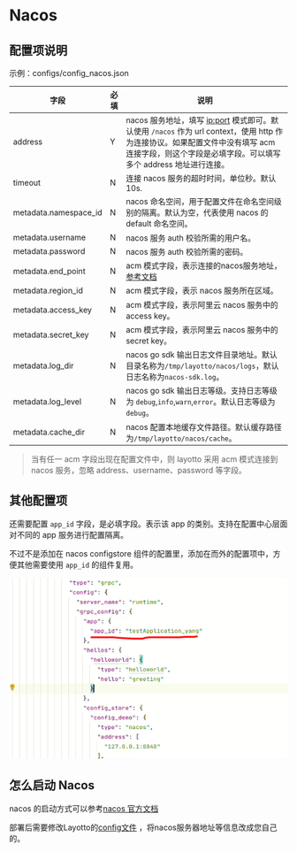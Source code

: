 # Nacos

## 配置项说明

示例：configs/config_nacos.json

| 字段                    | 必填  | 说明                                                                                                                              |
|-----------------------|-----|---------------------------------------------------------------------------------------------------------------------------------|
| address               | Y   | nacos 服务地址，填写 <ip:port> 模式即可。默认使用 `/nacos` 作为 url context，使用 http 作为连接协议。如果配置文件中没有填写 acm 连接字段，则这个字段是必填字段。可以填写多个 address 地址进行连接。 |
| timeout               | N   | 连接 nacos 服务的超时时间，单位秒。默认 10s.                                                                                                    |
| metadata.namespace_id | N   | nacos 命名空间，用于配置文件在命名空间级别的隔离。默认为空，代表使用 nacos 的 default 命名空间。                                                                     |
| metadata.username     | N   | nacos 服务 auth 校验所需的用户名。                                                                                                         |
| metadata.password     | N   | nacos 服务 auth 校验所需的密码。                                                                                                          |
| metadata.end_point    | N   | acm 模式字段，表示连接的nacos服务地址，[参考文档](https://help.aliyun.com/document_detail/130146.html)                                             |
| metadata.region_id    | N   | acm 模式字段，表示 nacos 服务所在区域。                                                                                                       |
| metadata.access_key   | N   | acm 模式字段，表示阿里云 nacos 服务中的 access key。                                                                                           |
| metadata.secret_key   | N   | acm 模式字段，表示阿里云 nacos 服务中的 secret key。                                                                                           |
| metadata.log_dir      | N   | nacos go sdk 输出日志文件目录地址。默认目录名称为`/tmp/layotto/nacos/logs`，默认日志名称为`nacos-sdk.log`。                                                    |
| metadata.log_level    | N   | nacos go sdk 输出日志等级。支持日志等级为 `debug`,`info`,`warn`,`error`。默认日志等级为`debug`。                                                                |
| metadata.cache_dir    | N   | nacos 配置本地缓存文件路径。默认缓存路径为`/tmp/layotto/nacos/cache`。                                                                               |

> 当有任一 acm 字段出现在配置文件中，则 layotto 采用 acm 模式连接到 nacos 服务，忽略 address、username、password 等字段。

## 其他配置项

还需要配置 `app_id` 字段，是必填字段。表示该 app 的类别。支持在配置中心层面对不同的 app 服务进行配置隔离。

不过不是添加在 nacos configstore 组件的配置里，添加在而外的配置项中，方便其他需要使用 `app_id` 的组件复用。

![img.png](../../../img/configuration/nacos/img.png)

## 怎么启动 Nacos

nacos 的启动方式可以参考[nacos 官方文档](https://nacos.io/zh-cn/docs/quick-start-docker.html)

部署后需要修改Layotto的[config文件](https://github.com/mosn/layotto/blob/main/configs/config_nacos.json) ，将nacos服务器地址等信息改成您自己的。
